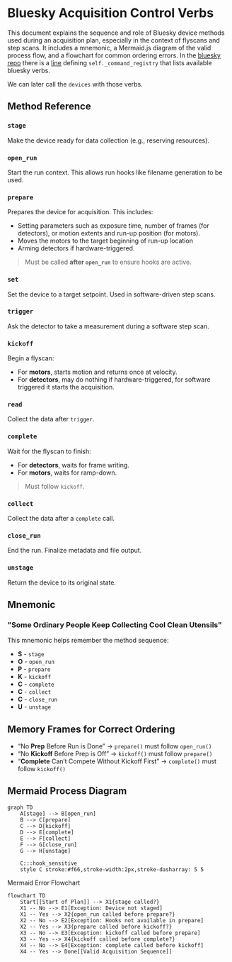 
# Bluesky Acquisition Control Verbs

This document explains the sequence and role of Bluesky device methods used during an acquisition plan, especially in the context of flyscans and step scans. It includes a mnemonic, a Mermaid.js diagram of the valid process flow, and a flowchart for common ordering errors.
In the [bluesky repo](https://github.com/bluesky/bluesky) there is a [line](https://github.com/bluesky/bluesky/blob/4fe6276e386f243e088353c146a490479071cecf/src/bluesky/run_engine.py#L538C1-L538C35) defining `self._command_registry` that lists available bluesky verbs.

We can later call the `devices` with those verbs.

## Method Reference

### `stage`

Make the device ready for data collection (e.g., reserving resources).

### `open_run`

Start the run context. This allows run hooks like filename generation to be used.

### `prepare`

Prepares the device for acquisition. This includes:

- Setting parameters such as exposure time, number of frames (for detectors), or motion extents and run-up position (for motors).
- Moves the motors to the target beginning of run-up location
- Arming detectors if hardware-triggered.

> Must be called **after `open_run`** to ensure hooks are active.

### `set`

Set the device to a target setpoint. Used in software-driven step scans.

### `trigger`

Ask the detector to take a measurement during a software step scan.

### `kickoff`

Begin a flyscan:

- For **motors**, starts motion and returns once at velocity.
- For **detectors**, may do nothing if hardware-triggered, for software triggered it starts the acquisition.

### `read`

Collect the data after `trigger`.

### `complete`

Wait for the flyscan to finish:

- For **detectors**, waits for frame writing.
- For **motors**, waits for ramp-down.

> Must follow `kickoff`.

### `collect`

Collect the data after a `complete` call.

### `close_run`

End the run. Finalize metadata and file output.

### `unstage`

Return the device to its original state.

## Mnemonic

### **"Some Ordinary People Keep Collecting Cool Clean Utensils"**

This mnemonic helps remember the method sequence:

- **S** - `stage`
- **O** - `open_run`
- **P** - `prepare`
- **K** - `kickoff`
- **C** - `complete`
- **C** - `collect`
- **C** - `close_run`
- **U** - `unstage`

## Memory Frames for Correct Ordering

- “No **Prep** Before Run is Done” → `prepare()` must follow `open_run()`
- “No **Kickoff** Before Prep is Off” → `kickoff()` must follow `prepare()`
- “**Complete** Can’t Compete Without Kickoff First” → `complete()` must follow `kickoff()`

## Mermaid Process Diagram

```{mermaid}
graph TD
    A[stage] --> B[open_run]
    B --> C[prepare]
    C --> D[kickoff]
    D --> E[complete]
    E --> F[collect]
    F --> G[close_run]
    G --> H[unstage]

    C:::hook_sensitive
    style C stroke:#f66,stroke-width:2px,stroke-dasharray: 5 5

```

Mermaid Error Flowchart

```{mermaid}
flowchart TD
    Start[[Start of Plan]] --> X1{stage called?}
    X1 -- No --> E1[Exception: Device not staged]
    X1 -- Yes --> X2{open_run called before prepare?}
    X2 -- No --> E2[Exception: Hooks not available in prepare]
    X2 -- Yes --> X3{prepare called before kickoff?}
    X3 -- No --> E3[Exception: kickoff called before prepare]
    X3 -- Yes --> X4{kickoff called before complete?}
    X4 -- No --> E4[Exception: complete called before kickoff]
    X4 -- Yes --> Done[[Valid Acquisition Sequence]]
```
